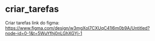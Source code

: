 # criar_tarefas
Criar tarefas
link do figma: https://www.figma.com/design/w3mgXoI7CXUqC41l6m0b9A/Untitled?node-id=0-1&t=5WuYfhj0nLGhXGYj-1

